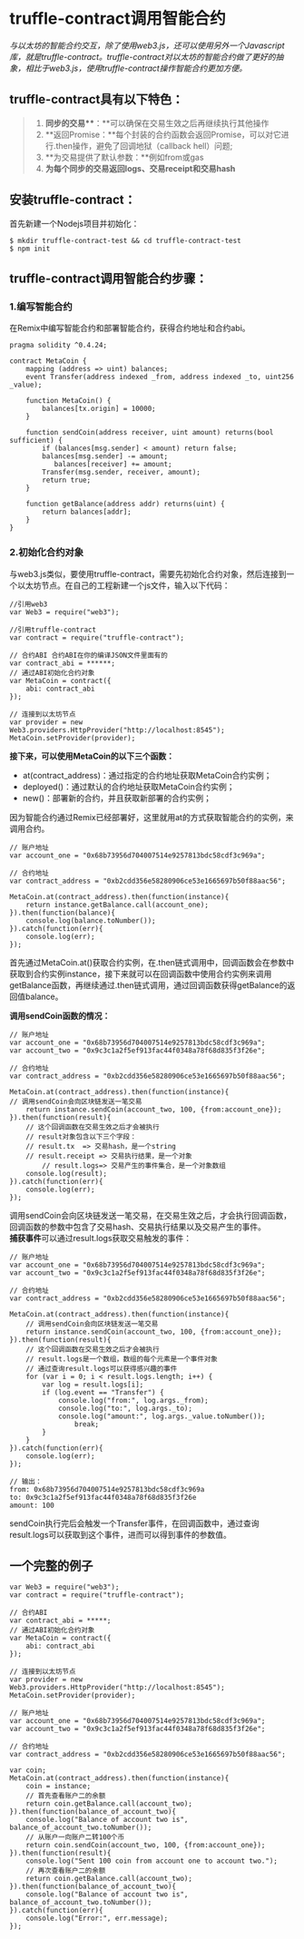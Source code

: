 # truffle-contract调用智能合约

_与以太坊的智能合约交互，除了使用web3.js，还可以使用另外一个Javascript库，就是truffle-contract。truffle-contract对以太坊的智能合约做了更好的抽象，相比于web3.js，使用truffle-contract操作智能合约更加方便。_

## truffle-contract具有以下特色：

> 1. **同步的交易\*\***：\*\*可以确保在交易生效之后再继续执行其他操作 
> 2. **返回Promise：**每个封装的合约函数会返回Promise，可以对它进行.then操作，避免了回调地狱（callback hell）问题;
> 3. **为交易提供了默认参数：**例如from或gas 
> 4. **为每个同步的交易返回logs、交易receipt和交易hash**

## 安装truffle-contract：

首先新建一个Nodejs项目并初始化：

```
$ mkdir truffle-contract-test && cd truffle-contract-test
$ npm init
```



## truffle-contract调用智能合约步骤：

### 1.编写智能合约

在Remix中编写智能合约和部署智能合约，获得合约地址和合约abi。

```
pragma solidity ^0.4.24;

contract MetaCoin {
    mapping (address => uint) balances;
    event Transfer(address indexed _from, address indexed _to, uint256 _value);

    function MetaCoin() {
        balances[tx.origin] = 10000;
    }

    function sendCoin(address receiver, uint amount) returns(bool sufficient) {
        if (balances[msg.sender] < amount) return false;
        balances[msg.sender] -= amount;
           balances[receiver] += amount;
        Transfer(msg.sender, receiver, amount);
        return true;
    }

    function getBalance(address addr) returns(uint) {
        return balances[addr];
    }
}
```

### 2.初始化合约对象

与web3.js类似，要使用truffle-contract，需要先初始化合约对象，然后连接到一个以太坊节点。在自己的工程新建一个js文件，输入以下代码：

```
//引用web3
var Web3 = require("web3");

//引用truffle-contract
var contract = require("truffle-contract");

// 合约ABI 合约ABI在你的编译JSON文件里面有的
var contract_abi = ******;
// 通过ABI初始化合约对象
var MetaCoin = contract({
    abi: contract_abi
});

// 连接到以太坊节点
var provider = new Web3.providers.HttpProvider("http://localhost:8545");
MetaCoin.setProvider(provider);
```

**接下来，可以使用MetaCoin的以下三个函数：**

* at\(contract\_address\)：通过指定的合约地址获取MetaCoin合约实例；
* deployed\(\)：通过默认的合约地址获取MetaCoin合约实例；
* new\(\)：部署新的合约，并且获取新部署的合约实例；

因为智能合约通过Remix已经部署好，这里就用at的方式获取智能合约的实例，来调用合约。

```
// 账户地址
var account_one = "0x68b73956d704007514e9257813bdc58cdf3c969a";

// 合约地址
var contract_address = "0xb2cdd356e58280906ce53e1665697b50f88aac56";

MetaCoin.at(contract_address).then(function(instance){
    return instance.getBalance.call(account_one);
}).then(function(balance){
    console.log(balance.toNumber());
}).catch(function(err){
    console.log(err);
});
```

首先通过MetaCoin.at\(\)获取合约实例，在.then链式调用中，回调函数会在参数中获取到合约实例instance，接下来就可以在回调函数中使用合约实例来调用getBalance函数，再继续通过.then链式调用，通过回调函数获得getBalance的返回值balance。

**调用sendCoin函数的情况：**

```
// 账户地址
var account_one = "0x68b73956d704007514e9257813bdc58cdf3c969a";
var account_two = "0x9c3c1a2f5ef913fac44f0348a78f68d835f3f26e";

// 合约地址
var contract_address = "0xb2cdd356e58280906ce53e1665697b50f88aac56";

MetaCoin.at(contract_address).then(function(instance){
// 调用sendCoin会向区块链发送一笔交易
    return instance.sendCoin(account_two, 100, {from:account_one});
}).then(function(result){
    // 这个回调函数在交易生效之后才会被执行
    // result对象包含以下三个字段：
    // result.tx  => 交易hash，是一个string
    // result.receipt => 交易执行结果，是一个对象
        // result.logs=> 交易产生的事件集合，是一个对象数组
    console.log(result);
}).catch(function(err){
    console.log(err);
});
```

调用sendCoin会向区块链发送一笔交易，在交易生效之后，才会执行回调函数，回调函数的参数中包含了交易hash、交易执行结果以及交易产生的事件。  
**捕获事件**可以通过result.logs获取交易触发的事件：

```
// 账户地址
var account_one = "0x68b73956d704007514e9257813bdc58cdf3c969a";
var account_two = "0x9c3c1a2f5ef913fac44f0348a78f68d835f3f26e";

// 合约地址
var contract_address = "0xb2cdd356e58280906ce53e1665697b50f88aac56";

MetaCoin.at(contract_address).then(function(instance){
    // 调用sendCoin会向区块链发送一笔交易
    return instance.sendCoin(account_two, 100, {from:account_one});
}).then(function(result){
    // 这个回调函数在交易生效之后才会被执行
    // result.logs是一个数组，数组的每个元素是一个事件对象
    // 通过查询result.logs可以获得感兴趣的事件
    for (var i = 0; i < result.logs.length; i++) {
        var log = result.logs[i];
        if (log.event == "Transfer") {
            console.log("from:", log.args._from);
            console.log("to:", log.args._to);
            console.log("amount:", log.args._value.toNumber());
                break;
        }
    }
}).catch(function(err){
    console.log(err);
});

// 输出：
from: 0x68b73956d704007514e9257813bdc58cdf3c969a
to: 0x9c3c1a2f5ef913fac44f0348a78f68d835f3f26e
amount: 100
```

sendCoin执行完后会触发一个Transfer事件，在回调函数中，通过查询result.logs可以获取到这个事件，进而可以得到事件的参数值。

## 一个完整的例子

```
var Web3 = require("web3");
var contract = require("truffle-contract");

// 合约ABI
var contract_abi = *****;
// 通过ABI初始化合约对象
var MetaCoin = contract({
    abi: contract_abi
});

// 连接到以太坊节点
var provider = new Web3.providers.HttpProvider("http://localhost:8545");
MetaCoin.setProvider(provider);

// 账户地址
var account_one = "0x68b73956d704007514e9257813bdc58cdf3c969a";
var account_two = "0x9c3c1a2f5ef913fac44f0348a78f68d835f3f26e";

// 合约地址
var contract_address = "0xb2cdd356e58280906ce53e1665697b50f88aac56";

var coin;
MetaCoin.at(contract_address).then(function(instance){
    coin = instance;
    // 首先查看账户二的余额
    return coin.getBalance.call(account_two);
}).then(function(balance_of_account_two){
    console.log("Balance of account two is", balance_of_account_two.toNumber());
    // 从账户一向账户二转100个币
    return coin.sendCoin(account_two, 100, {from:account_one});
}).then(function(result){
    console.log("Sent 100 coin from account one to account two.");
    // 再次查看账户二的余额
    return coin.getBalance.call(account_two);
}).then(function(balance_of_account_two){
    console.log("Balance of account two is", balance_of_account_two.toNumber());
}).catch(function(err){
    console.log("Error:", err.message);
});
```



